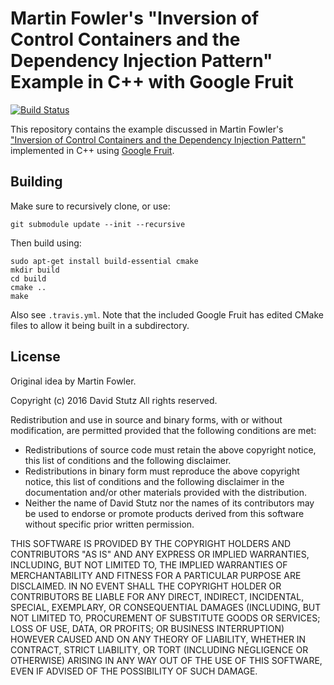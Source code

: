 # Martin Fowler's "Inversion of Control Containers and the Dependency Injection Pattern" Example in C++ with Google Fruit

[![Build Status](https://travis-ci.org/davidstutz/googlemock-example.svg?branch=master)](https://travis-ci.org/davidstutz/googlemock-example)

This repository contains the example discussed in Martin Fowler's ["Inversion of Control Containers and the Dependency Injection Pattern"](http://martinfowler.com/articles/injection.html) implemented in C++ using [Google Fruit](https://github.com/google/fruit).

## Building

Make sure to recursively clone, or use:

    git submodule update --init --recursive

Then build using:

    sudo apt-get install build-essential cmake
    mkdir build
    cd build
    cmake ..
    make

Also see `.travis.yml`. Note that the included Google Fruit has edited CMake files to allow it being built in a subdirectory.

## License

Original idea by Martin Fowler.

Copyright (c) 2016 David Stutz All rights reserved.

Redistribution and use in source and binary forms, with or without modification, are permitted provided that the following conditions are met:

* Redistributions of source code must retain the above copyright notice, this list of conditions and the following disclaimer.
* Redistributions in binary form must reproduce the above copyright notice, this list of conditions and the following disclaimer in the documentation and/or other materials provided with the distribution.
* Neither the name of David Stutz nor the names of its contributors may be used to endorse or promote products derived from this software without specific prior written permission.

THIS SOFTWARE IS PROVIDED BY THE COPYRIGHT HOLDERS AND CONTRIBUTORS "AS IS" AND ANY EXPRESS OR IMPLIED WARRANTIES, INCLUDING, BUT NOT LIMITED TO, THE IMPLIED WARRANTIES OF MERCHANTABILITY AND FITNESS FOR A PARTICULAR PURPOSE ARE DISCLAIMED. IN NO EVENT SHALL THE COPYRIGHT HOLDER OR CONTRIBUTORS BE LIABLE FOR ANY DIRECT, INDIRECT, INCIDENTAL, SPECIAL, EXEMPLARY, OR CONSEQUENTIAL DAMAGES (INCLUDING, BUT NOT LIMITED TO, PROCUREMENT OF SUBSTITUTE GOODS OR SERVICES; LOSS OF USE, DATA, OR PROFITS; OR BUSINESS INTERRUPTION) HOWEVER CAUSED AND ON ANY THEORY OF LIABILITY, WHETHER IN CONTRACT, STRICT LIABILITY, OR TORT (INCLUDING NEGLIGENCE OR OTHERWISE) ARISING IN ANY WAY OUT OF THE USE OF THIS SOFTWARE, EVEN IF ADVISED OF THE POSSIBILITY OF SUCH DAMAGE.